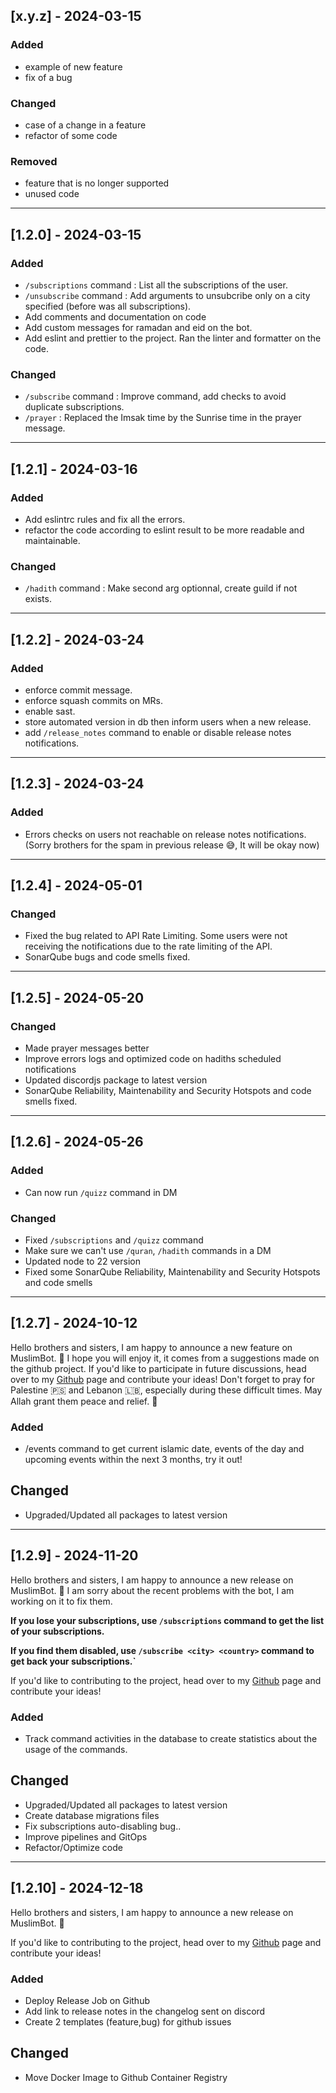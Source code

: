 ## [x.y.z] - 2024-03-15

### Added

- example of new feature
- fix of a bug

### Changed

- case of a change in a feature
- refactor of some code

### Removed

- feature that is no longer supported
- unused code


---

## [1.2.0] - 2024-03-15

### Added

- `/subscriptions` command : List all the subscriptions of the user.
- `/unsubscribe` command : Add arguments to unsubcribe only on a city specified (before was all subscriptions).
- Add comments and documentation on code
- Add custom messages for ramadan and eid on the bot. 
- Add eslint and prettier to the project. Ran the linter and formatter on the code.

### Changed

- `/subscribe` command : Improve command, add checks to avoid duplicate subscriptions.
- `/prayer` : Replaced the Imsak time by the Sunrise time in the prayer message.


---

## [1.2.1] - 2024-03-16

### Added

- Add eslintrc rules and fix all the errors.
- refactor the code according to eslint result to be more readable and maintainable.

### Changed

- `/hadith` command : Make second arg optionnal, create guild if not exists.

---

## [1.2.2] - 2024-03-24

### Added

- enforce commit message.
- enforce squash commits on MRs.
- enable sast.
- store automated version in db then inform users when a new release.
- add `/release_notes` command to enable or disable release notes notifications.

---

## [1.2.3] - 2024-03-24

### Added

- Errors checks on users not reachable on release notes notifications.
(Sorry brothers for the spam in previous release 😅, It will be okay now)

---

## [1.2.4] - 2024-05-01

### Changed

- Fixed the bug related to API Rate Limiting. Some users were not receiving the notifications due to the rate limiting of the API.
- SonarQube bugs and code smells fixed.

---

## [1.2.5] - 2024-05-20

### Changed

- Made prayer messages better
- Improve errors logs and optimized code on hadiths scheduled notifications
- Updated discordjs package to latest version
- SonarQube Reliability, Maintenability and Security Hotspots and code smells fixed.

---

## [1.2.6] - 2024-05-26

### Added

- Can now run `/quizz` command in DM

### Changed

- Fixed `/subscriptions` and `/quizz` command
- Make sure we can't use `/quran`, `/hadith` commands in a DM
- Updated node to 22 version
- Fixed some SonarQube Reliability, Maintenability and Security Hotspots and code smells

---

## [1.2.7] - 2024-10-12

Hello brothers and sisters, I am happy to announce a new feature on MuslimBot. 🙂
I hope you will enjoy it, it comes from a suggestions made on the github project. If you'd like to participate in future discussions, head over to my [Github](https://github.com/fivekage/muslimbot/discussions) page and contribute your ideas! 
Don't forget to pray for Palestine 🇵🇸 and Lebanon 🇱🇧, especially during these difficult times. May Allah grant them peace and relief. 🙏

### Added

- /events command to get current islamic date, events of the day and upcoming events within the next 3 months, try it out!

## Changed
- Upgraded/Updated all packages to latest version

---

## [1.2.9] - 2024-11-20

Hello brothers and sisters, I am happy to announce a new release on MuslimBot. 🙂
I am sorry about the recent problems with the bot, I am working on it to fix them.

**If you lose your subscriptions, use `/subscriptions` command to get the list of your subscriptions.**

**If you find them disabled, use `/subscribe <city> <country>` command to get back your subscriptions.`**

If you'd like to contributing to the project, head over to my [Github](https://github.com/fivekage/muslimbot/discussions) page and contribute your ideas! 

### Added
- Track command activities in the database to create statistics about the usage of the commands.

## Changed
- Upgraded/Updated all packages to latest version
- Create database migrations files
- Fix subscriptions auto-disabling bug..
- Improve pipelines and GitOps
- Refactor/Optimize code
  
---

## [1.2.10] - 2024-12-18

Hello brothers and sisters, I am happy to announce a new release on MuslimBot. 🙂

If you'd like to contributing to the project, head over to my [Github](https://github.com/fivekage/muslimbot/discussions) page and contribute your ideas! 

### Added
- Deploy Release Job on Github
- Add link to release notes in the changelog sent on discord
- Create 2 templates (feature,bug) for github issues

## Changed
- Move Docker Image to Github Container Registry
  

  
